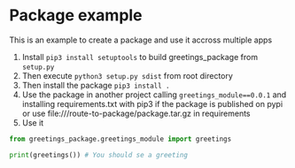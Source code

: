 # Package example

This is an example to create a package and use it accross multiple apps

1. Install `pip3 install setuptools` to build greetings_package from `setup.py`
2. Then execute `python3 setup.py sdist` from root directory
3. Then install the package `pip3 install .`
4. Use the package in another project calling `greetings_module==0.0.1` and installing requirements.txt with pip3 if the package is published on pypi or use file:///route-to-package/package.tar.gz in requirements
5. Use it

```python
from greetings_package.greetings_module import greetings

print(greetings()) # You should se a greeting
```
